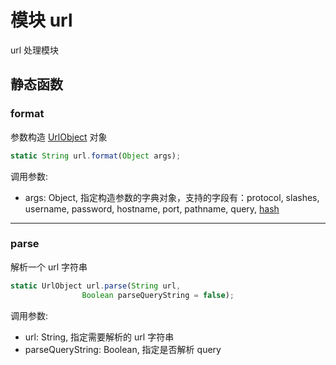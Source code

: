 # 模块 url
url 处理模块

## 静态函数
        
### format
参数构造 [UrlObject](../../object/ifs/UrlObject.md) 对象
```JavaScript
static String url.format(Object args);
```

调用参数:
* args: Object, 指定构造参数的字典对象，支持的字段有：protocol, slashes, username, password, hostname, port, pathname, query, [hash](hash.md)

--------------------------
### parse
解析一个 url 字符串
```JavaScript
static UrlObject url.parse(String url,
                Boolean parseQueryString = false);
```

调用参数:
* url: String, 指定需要解析的 url 字符串
* parseQueryString: Boolean, 指定是否解析 query

